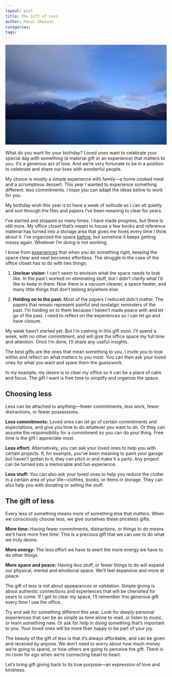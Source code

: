 ```yaml
---
layout: post
title: The Gift of Less
author: Manal Ghosain
categories:
tags:
---
```


![Lake](/images/lake.jpg)

What do you want for your birthday? Loved ones want to celebrate your special day with something (a material gift or an experience) that matters to you. It’s a generous act of love. And we’re very fortunate to be in a position to celebrate and share our lives with wonderful people.

My choice is mostly a simple experience with family—a home cooked meal and a scrumptious dessert. This year I wanted to experience something different: less commitments. I hope you can adapt the ideas below to work for you.

My birthday wish this year is to have a week of solitude so I can sit quietly and sort through the files and papers I’ve been meaning to clear for years. 

I’ve started and stopped so many times. I have made progress, but there is still more. My office closet that’s meant to house a few books and reference material has turned into a storage area that gives me hives every time I think about it. I’ve organized the space [before](/start-today-7-simple-tips-to-organize-your-space/), but somehow it keeps getting messy again. Whatever I’m doing is not working.

I know from [experiences](/organize/) that when you do something right, keeping the space clear and neat becomes effortless. The struggle in the case of the office closet has to do with two things:

1. **Unclear vision:** I can’t seem to envision what the space needs to look like. In the past I worked on eliminating stuff, but I didn’t clarify what I’d like to keep in there. Now there is a vacuum cleaner, a space heater, and many little things that don’t belong anywhere else.

2. **Holding on to the past:** Most of the papers I reduced didn’t matter. The papers that remain represent painful and nostalgic reminders of the past. I’m holding on to them because I haven’t made peace with and let go of the past. I need to reflect on the experiences so I can let go and have closure.

My week hasn’t started yet. But I’m cashing in this gift soon. I’ll spend a week, with no other commitment, and will give the office space my full time and attention. Once I’m done, I’ll share any useful insights.

The best gifts are the ones that mean something to you. I invite you to look within and reflect on what matters to you most. You can then ask your loved ones for what you want and spare them the guesswork.

In my example, my desire is to clear my office so it can be a place of calm and focus. The gift I want is free time to simplify and organize the space.

## Choosing less

Less can be attached to anything—fewer commitments, less work, fewer distractions, or fewer possessions.

**Less commitments:** Loved ones can let go of certain commitments and expectations, and give you time to do whatever you want to do. Or they can assume the responsibility for a commitment so you can do your thing. Free time is the gift I appreciate most.

**Less effort:** Alternatively, you can ask your loved ones to help you with certain projects. If, for example, you’ve been meaning to paint your garage but haven’t gotten to it, they can pitch in and make it a party. Any project can be turned into a memorable and fun experience.

**Less stuff:** You can also ask your loved ones to help you reduce the clutter in a certain area of your life—clothes, books, or items in storage. They can also help you with donating or selling the stuff.

## The gift of less

Every less of something means more of something else that matters. When we consciously choose less, we give ourselves these priceless gifts.

**More time:** Having fewer commitments, distractions, or things to do means we’ll have more free time. This is a precious gift that we can use to do what we truly desire. 

**More energy:** The less effort we have to exert the more energy we have to do other things.

**More space and peace:** Having less stuff, or fewer things to do will expand our physical, mental and emotional space. We’ll feel expansive and more at peace.

The gift of less is not about appearances or validation. Simple giving is about authentic connections and experiences that will be cherished for years to come. If I get to clear my space, I’ll remember this generous gift every time I use the office.

Try and ask for something different this year. Look for deeply personal experiences that can be as simple as time alone to read, or listen to music, or learn something new. Or ask for help in doing something that’s important to you. Your loved ones will be more than happy to be part of your joy.

The beauty of the gift of less is that it’s always affordable, and can be given and received by anyone. We don’t need to worry about how much money we’re going to spend, or how others are going to perceive the gift. There is no room for ego when we’re connecting heart to heart.

Let’s bring gift giving back to its true purpose—an expression of love and kindness.